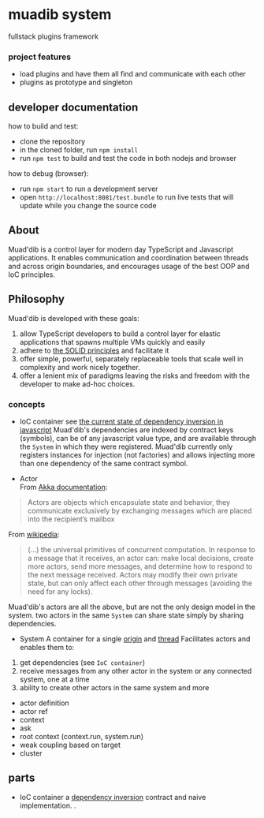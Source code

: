 # muadib system

fullstack plugins framework

### project features
 - load plugins and have them all find and communicate with each other
 - plugins as prototype and singleton

## developer documentation
how to build and test:
 - clone the repository
 - in the cloned folder, run `npm install`
 - run `npm test` to build and test the code in both nodejs and browser

how to debug (browser):
 - run `npm start` to run a development server
 - open `http://localhost:8081/test.bundle` to run live tests that will update while you change the source code

## About 
Muad'dib is a control layer for modern day TypeScript and Javascript applications. 
It enables communication and coordination between threads and across origin boundaries, and encourages usage of the best OOP and IoC principles.

## Philosophy
Muad'dib is developed with these goals:
1. allow TypeScript developers to build a control layer for elastic applications that spawns multiple VMs quickly and easily
1. adhere to [the SOLID principles](https://en.wikipedia.org/wiki/SOLID) and facilitate it
1. offer simple, powerful, separately replaceable tools that scale well in complexity and work nicely together.
1. offer a lenient mix of paradigms leaving the risks and freedom with the developer to make ad-hoc choices.

### concepts

 - IoC container
 see [the current state of dependency inversion in javascript](http://blog.wolksoftware.com/the-current-state-of-dependency-inversion-in-javascript) 
 Muad'dib's dependencies are indexed by contract keys (symbols), can be of any javascript value type, and are available through the `System` in which they were registered. 
 Muad'dib currently only registers instances for injection (not factories) and allows injecting more than one dependency of the same contract symbol.
 
 - Actor  
 From [Akka documentation](https://doc.akka.io/docs/akka/2.5/general/actor-systems.html):
 > Actors are objects which encapsulate state and behavior, they communicate exclusively by exchanging messages which are placed into the recipient’s mailbox
 
 From [wikipedia](https://en.wikipedia.org/wiki/Actor_model):
 > (...) the universal primitives of concurrent computation. In response to a message that it receives, an actor can: make local decisions, create more actors, send more messages, and determine how to respond to the next message received. Actors may modify their own private state, but can only affect each other through messages (avoiding the need for any locks).
 
 Muad'dib's actors are all the above, but are not the only design model in the system. two actors in the same `System` can share state simply by sharing dependencies.
 
 - System
 A container for a single [origin](https://developer.mozilla.org/en-US/docs/Web/HTTP/CORS) and [thread](https://www.w3schools.com/html/html5_webworkers.asp)
 Facilitates actors and enables them to:
 1. get dependencies (see `IoC container`)
 2. receive messages from any other actor in the system or any connected system, one at a time
 3. ability to create other actors in the same system
 and more
 
  - actor definition
 - actor ref
 - context
 - ask
 - root context (context.run, system.run)
 - weak coupling based on target
 - cluster

## parts
 - IoC container
 a [dependency inversion](http://blog.wolksoftware.com/the-current-state-of-dependency-inversion-in-javascript) contract and naive implementation.
 .
